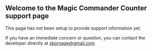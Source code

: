 ## Welcome to the Magic Commander Counter support page

This page has not been setup to provide support information yet. 

If you have an immediate concern or question, you can contact the developer directly at skornage@gmail.com
